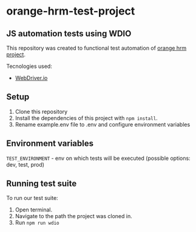 # orange-hrm-test-project
## JS automation tests using WDIO

This repository was created to functional test automation of [orange hrm project](https://opensource-demo.orangehrmlive.com/).

Tecnologies used:
- [WebDriver.io](https://webdriver.io)

## Setup
1. Clone this repository
2. Install the dependencies of this project with `npm install`.
3. Rename example.env file to .env and configure environment variables

## Environment variables
`TEST_ENVIRONMENT` - env on which tests will be executed (possible options: dev, test, prod)


## Running test suite

To run our test suite:
1. Open terminal.
2. Navigate to the path the project was cloned in.
3. Run `npm run wdio`
